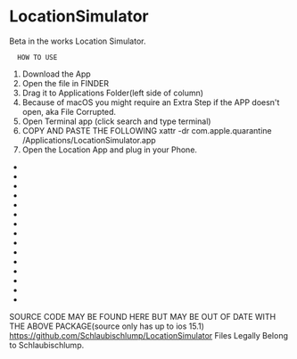 # LocationSimulator
Beta in the works Location Simulator.

      HOW TO USE
1. Download the App
2. Open the file in FINDER
3. Drag it to Applications Folder(left side of column)
4. Because of macOS you might require an Extra Step if the APP doesn't open, aka File Corrupted.
5. Open Terminal app (click search and type terminal)
6. COPY AND PASTE THE FOLLOWING
   xattr -dr com.apple.quarantine /Applications/LocationSimulator.app
7. Open the Location App and plug in your Phone.

-
-
-
-
-
-
-
-
-
-
-
-
-
-
-
SOURCE CODE MAY BE FOUND HERE BUT MAY BE OUT OF DATE WITH THE ABOVE PACKAGE(source only has up to ios 15.1)
https://github.com/Schlaubischlump/LocationSimulator
Files Legally Belong to Schlaubischlump.
